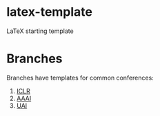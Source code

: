 # latex-template
LaTeX starting template

# Branches
Branches have templates for common conferences:
1. [ICLR](https://github.com/DanFu09/latex-template/tree/iclr)
2. [AAAI](https://github.com/DanFu09/latex-template/tree/aaai)
3. [UAI](https://github.com/DanFu09/latex-template/tree/uai)
